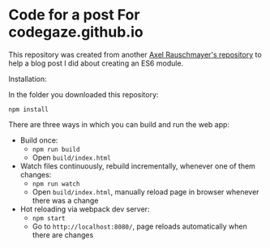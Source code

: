 # Code for a post For codegaze.github.io

This repository was created from another [Axel Rauschmayer's repository](https://github.com/rauschma/webpack-babel-demo/) to help a blog post I did about creating an ES6 module.

Installation:

In the folder you downloaded this repository:

```
npm install
```

There are three ways in which you can build and run the web app:

* Build once:
    * `npm run build`
    * Open `build/index.html`
* Watch files continuously, rebuild incrementally, whenever one of them changes:
    * `npm run watch`
    * Open `build/index.html`, manually reload page in browser whenever there was a change
* Hot reloading via webpack dev server:
    * `npm start`
    * Go to `http://localhost:8080/`, page reloads automatically when there are changes
